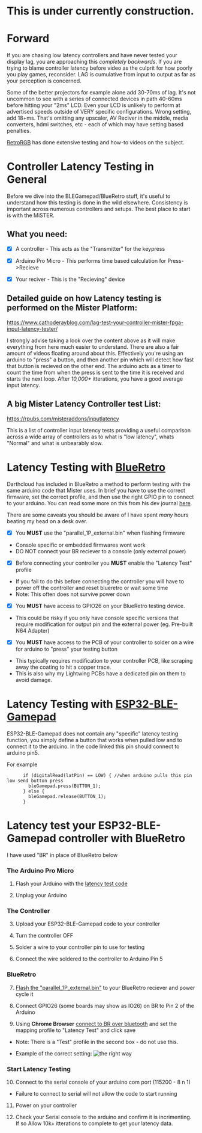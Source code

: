 # This is under currently construction.

# Forward
If you are chasing low latency controllers and have never tested your display lag, you are approaching this *completely backwards*. If you are trying to blame controller latency before video as the culprit for how poorly you play games, reconsider. LAG is cumulative from input to output as far as your perception is concerned.

Some of the better projectors for example alone add 30-70ms of lag. It's not uncommon to see with a series of connected devices in path 40-60ms before hitting your "2ms" LCD. Even your LCD is unlikely to perform at advertised speeds outside of VERY specific configurations. Wrong setting, add 18+ms.  That's omitting any upscaler, AV Reciver in the middle, media converters, hdmi switches, etc - each of which may have setting based penalties. 

[RetroRGB](https://www.retrorgb.com/) has done extensive testing and how-to videos on the subject.


# Controller Latency Testing in General
Before we dive into the BLEGamepad/BlueRetro stuff, it's useful to understand how this testing is done in the wild elsewhere. Consistency is important across numerous controllers and setups. The best place to start is with the MiSTER. 

## What you need:
- [x] A controller      - This acts as the "Transmitter" for the keypress

- [x] Arduino Pro Micro - This performs time based calculation for Press->Recieve

- [x] Your reciver      - This is the "Recieving" device 

## Detailed guide on how Latency testing is performed on the Mister Platform:
https://www.cathoderayblog.com/lag-test-your-controller-mister-fpga-input-latency-tester/

I strongly advise taking a look over the content above as it will make everything from here much easier to understand. There are also a fair amount of videos floating around about this. Effectively you're using an arduino to "press" a button, and then another pin which will detect how fast that button is recieved on the other end.  The arduino acts as a timer to count the time from when the press is sent to the time it is received and starts the next loop. After *10,000+* itterations, you have a good average input latency.

## A big Mister Latency Controller test List:
https://rpubs.com/misteraddons/inputlatency

This is a list of controller input latency tests providing a useful comparison across a wide array of controllers as to what is "low latency", whats "Normal" and what is unbearably slow. 


# Latency Testing with [BlueRetro](https://github.com/darthcloud/BlueRetro)
Darthcloud has included in BlueRetro a method to perform testing with the same arduino code that Mister uses. In brief you have to use the correct firmware, set the correct profile, and then use the right GPIO pin to connect to your arduino. You can read some more on this from his dev journal [here](https://hackaday.io/project/170365-blueretro/log/187443-2020-12-26-update-latency-tests-release-v010).

There are some caveats you should be aware of I have spent *many* hours beating my head on a desk over.

- [x] You **MUST** use the "parallel_1P_external.bin" when flashing firmware 
 - Console specific or embedded firmwares wont work
 - DO NOT connect your BR reciever to a console (only external power)
	  
- [x] Before connecting your controller you **MUST** enable the "Latency Test" profile
 - If you fail to do this before connecting the controller you will have to power off the controller and reset blueretro or wait some time
 - Note: This often does not survive power down
	  
- [x] You **MUST** have access to GPIO26 on your BlueRetro testing device.  
 - This could be risky if you only have console specific versions that require modification for output pin and the external power (eg. Pre-built N64 Adapter)

- [x] You **MUST** have access to the PCB of your controller to solder on a wire for arduino to "press" your testing button
 - This typically requires modification to your controller PCB, like scraping away the coating to hit a copper trace.
 - This is also why my Lightwing PCBs have a dedicated pin on them to avoid damage.


# Latency Testing with [ESP32-BLE-Gamepad](https://github.com/lemmingDev/ESP32-BLE-Gamepad)
ESP32-BLE-Gamepad does not contain any "specific" latency testing function, you simply define a button that works when pulled low and to connect it to the arduino. In the code linked this pin should connect to arduino pin5.

For example
```
      if (digitalRead(latPin) == LOW) { //when arduino pulls this pin low send button press
        bleGamepad.press(BUTTON_1);
      } else {
        bleGamepad.release(BUTTON_1);
      }
```

# Latency test your ESP32-BLE-Gamepad controller with BlueRetro
 I have used "BR" in place of BlueRetro below

###  The Arduino Pro Micro
 1. Flash your Arduino with the [latency test code](https://github.com/misteraddons/inputlatency/blob/main/arduino/MiSTer_USB_Latency_Test_Lemonici/MiSTer_USB_Latency_Test_Lemonici.ino)

 2. Unplug your Arduino

###  The Controller
  3. Upload your ESP32-BLE-Gamepad code to your controller
 
  4. Turn the controller OFF

  5. Solder a wire to your controller pin to use for testing
 
  6. Connect the wire soldered to the controller to Arduino Pin 5
 
###  BlueRetro
  7. [Flash the "parallel_1P_external.bin"](https://github.com/darthcloud/BlueRetro/wiki/BlueRetro-DIY-Build-Instructions) to your BlueRetro reciever and power cycle it
 
  8. Connect GPIO26 (some boards may show as IO26) on BR to Pin 2 of the Arduino
 
  9. Using **Chrome Browser** [connect to BR over bluetooth](https://hackaday.io/project/170365-blueretro/log/180020-web-bluetooth-ble-configuration-interface) and set the mapping profile to "Latency Test" and click save 

 - Note:  There is a "Test" profile in the second box - do not use this.

 - Example of the correct setting:
![the right way](https://user-images.githubusercontent.com/106001964/181081926-28c2eff5-fb45-421e-913e-e1e7c2fb68aa.jpg)
     
 ### Start Latency Testing    
 10. Connect to the serial console of your arduino com port (115200 - 8 n 1) 
  - Failure to connect to serial will not allow the code to start running
     
 11. Power on your controller

 12. Check your Serial console to the arduino and confirm it is incrimenting. If so Allow 10k+ itterations to complete to get your latency data.
